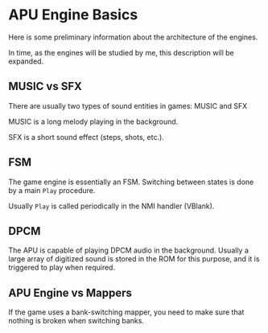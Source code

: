 # APU Engine Basics

Here is some preliminary information about the architecture of the engines.

In time, as the engines will be studied by me, this description will be expanded.

## MUSIC vs SFX

There are usually two types of sound entities in games: MUSIC and SFX

MUSIC is a long melody playing in the background.

SFX is a short sound effect (steps, shots, etc.).

## FSM

The game engine is essentially an FSM. Switching between states is done by a main `Play` procedure.

Usually `Play` is called periodically in the NMI handler (VBlank).

## DPCM

The APU is capable of playing DPCM audio in the background. Usually a large array of digitized sound is stored in the ROM for this purpose, and it is triggered to play when required.

## APU Engine vs Mappers

If the game uses a bank-switching mapper, you need to make sure that nothing is broken when switching banks.
